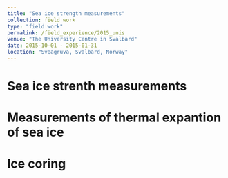 ```yaml
---
title: "Sea ice strength measurements"
collection: field work
type: "field work"
permalink: /field_experience/2015_unis
venue: "The University Centre in Svalbard"
date: 2015-10-01 - 2015-01-31
location: "Sveagruva, Svalbard, Norway"
---
```


Sea ice strenth measurements
======

Measurements of thermal expantion of sea ice
======

Ice coring
======
